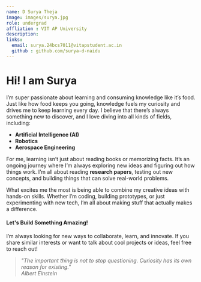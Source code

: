 ```yaml
---
name: D Surya Theja
image: images/surya.jpg
role: undergrad
affliation : VIT AP University
description: 
links:
  email: surya.24bcs7011@vitapstudent.ac.in
  github : github.com/surya-d-naidu
---
```



# Hi! I am **Surya**

I’m super passionate about learning and consuming knowledge like it’s food. Just like how food keeps you going, knowledge fuels my curiosity and drives me to keep learning every day. I believe that there’s always something new to discover, and I love diving into all kinds of fields, including:

- **Artificial Intelligence (AI)**
- **Robotics**
- **Aerospace Engineering**

For me, learning isn’t just about reading books or memorizing facts. It’s an ongoing journey where I’m always exploring new ideas and figuring out how things work. I’m all about reading **research papers**, testing out new concepts, and building things that can solve real-world problems.

What excites me the most is being able to combine my creative ideas with hands-on skills. Whether I’m coding, building prototypes, or just experimenting with new tech, I’m all about making stuff that actually makes a difference.

#### Let's Build Something Amazing!

I’m always looking for new ways to collaborate, learn, and innovate. If you share similar interests or want to talk about cool projects or ideas, feel free to reach out!

>_"The important thing is not to stop questioning. Curiosity has its own reason for existing."  
Albert Einstein_
